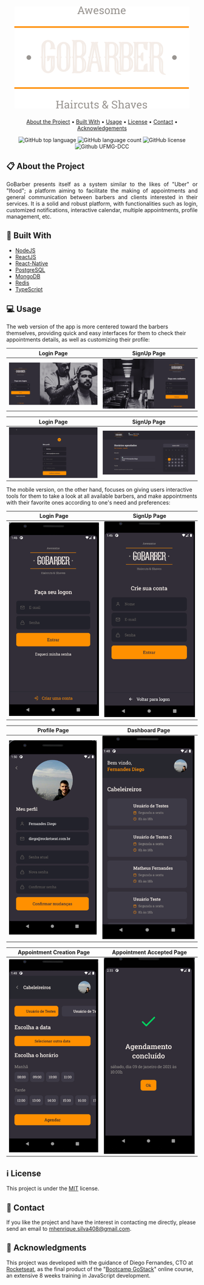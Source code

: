 <h1 align="center"><img alt="Logo" src="./frontend/src/assets/logo.svg" /></h1>

<p align="center">
  <a href="#clipboard-about-the-project">About the Project</a> •
  <a href="#hammer-built-with">Built With</a> •
  <a href="#computer-usage">Usage</a> •
  <a href="#information_source-license">License</a> •
  <a href="#email-contact">Contact</a> •
  <a href="#purple_heart-acknowledgments">Acknowledgements</a>
</p>

<p align="center">
  <img alt="GitHub top language" src="https://img.shields.io/github/languages/top/M-Henrique/GoBarber?style=for-the-badge">
  <img alt="GitHub language count" src="https://img.shields.io/github/languages/count/M-Henrique/GoBarber?style=for-the-badge&color=yellowgreen">
  <img alt="GitHub license" src="https://img.shields.io/badge/LICENSE-MIT-brightgreen?style=for-the-badge"> 
  <img alt="Github UFMG-DCC" src="https://img.shields.io/badge/Rocketseat-red?style=for-the-badge&color=blueviolet">
</p>



## :clipboard: About the Project
   <p align="justify"> GoBarber presents itself as a system similar to the likes of "Uber" or "Ifood"; a platform aiming to facilitate the making of appointments and general communication between barbers and clients interested in their services. It is a solid and robust platform, with functionalities such as login, customized notifications, interactive calendar, multiple appointments, profile management, etc.
    </p>
   
## :hammer: Built With
  - [NodeJS](https://nodejs.org/en/)
  - [ReactJS](https://reactjs.org/)
  - [React-Native](https://reactnative.dev/)
  - [PostgreSQL](https://www.postgresql.org/)
  - [MongoDB](https://www.mongodb.com/)
  - [Redis](https://redis.io/)
  - [TypeScript](https://www.typescriptlang.org/)

## :computer: Usage

The web version of the app is more centered toward the barbers themselves, providing quick and easy interfaces for them to check their appointments details, as well as customizing their profile:

Login Page            |  SignUp Page
:-------------------------:|:-------------------------:
![](Prints/Login.png)  |  ![](Prints/SignIn.png)

Login Page            |  SignUp Page
:-------------------------:|:-------------------------:
![](Prints/Profile.png)  |  ![](Prints/Dashboard.png)

The mobile version, on the other hand, focuses on giving users interactive tools for them to take a look at all available barbers, and make appointments with their favorite ones according to one's need and preferences:

Login Page            |  SignUp Page
:-------------------------:|:-------------------------:
![](Prints/Mobile-Login.png)  |  ![](Prints/Mobile-SignIn.png)

Profile Page            |  Dashboard Page
:-------------------------:|:-------------------------:
![](Prints/Mobile-Profile.png)  |  ![](Prints/Mobile-Dashboard.png)

Appointment Creation Page         |  Appointment Accepted Page
:-------------------------:|:-------------------------:
![](Prints/Mobile-Appointments.png)  |  ![](Prints/Mobile-Appointment-Accepted.png)

## :information_source: License
  This project is under the [MIT](LICENSE.md) license.
  
## :email: Contact
  If you like the project and have the interest in contacting me directly, please send an email to [mhenrique.silva408@gmail.com](mhenrique.silva408@gmail.com).
  
## :purple_heart: Acknowledgments
  This project was developed with the guidance of Diego Fernandes, CTO at [Rocketseat](https://rocketseat.com.br/), as the final product of the "[Bootcamp GoStack](https://pages.rocketseat.com.br/gostack)" online course, an extensive 8 weeks training in JavaScript development.
